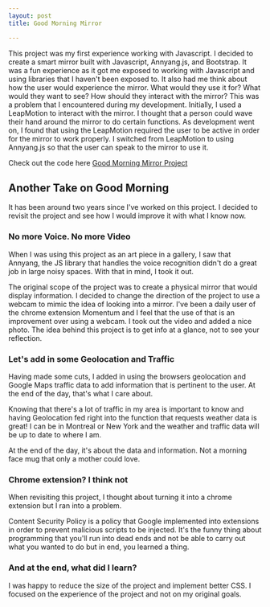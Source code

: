 ```yaml
---
layout: post
title: Good Morning Mirror

---
```

This project was my first experience working with Javascript. I decided to create
a smart mirror built with Javascript, Annyang.js, and Bootstrap. It was a fun
experience as it got me exposed to working with Javascript and using libraries
that I haven't been exposed to. It also had me think about how the user would
experience the mirror. What would they use it for? What would they want to see?
How should they interact with the mirror? This was a problem that I encountered
during my development. Initially, I used a LeapMotion to interact with the mirror.
I thought that a person could wave their hand around the mirror to do certain functions.
As development went on, I found that using the LeapMotion required the user to be
active in order for the mirror to work properly. I switched from LeapMotion to using Annyang.js
so that the user can speak to the mirror to use it.

Check out the code here <a href="https://github.com/migueog/mirror">Good Morning Mirror Project</a>

## Another Take on Good Morning

It has been around two years since I've worked on this project. I decided to revisit the project and see how I would improve it with what I know now.


### No more Voice. No more Video

When I was using this project as an art piece in a gallery, I saw that Annyang, the JS library that handles the voice recognition didn't do a great job in large noisy spaces. With that in mind, I took it out.

The original scope of the project was to create a physical mirror that would display information. I decided to change the direction of the project to use a webcam to mimic the idea of looking into a mirror. I've been a daily user of the chrome extension Momentum and I feel that the use of that is an improvement over using a webcam. I took out the video and added a nice photo. The idea behind this project is to get info at a glance, not to see your reflection.

### Let's add in some Geolocation and Traffic

Having made some cuts, I added in using the browsers geolocation and Google Maps traffic data to add information that is pertinent to the user. At the end of the day, that's what I care about.

Knowing that there's a lot of traffic in my area is important to know and having Geolocation fed right into the function that requests weather data is great! I can be in Montreal or New York and the weather and traffic data will be up to date to where I am.

At the end of the day, it's about the data and information. Not a morning face mug that only a mother could love.

### Chrome extension? I think not

When revisiting this project, I thought about turning it into a chrome extension but I ran into a problem.

Content Security Policy is a policy that Google implemented into extensions in order to prevent malicious scripts to be injected. It's the funny thing about programming that you'll run into dead ends and not be able to carry out what you wanted to do but in end, you learned a thing.

### And at the end, what did I learn?

I was happy to reduce the size of the project and implement better CSS. I focused on the experience of the project and not on my original goals.